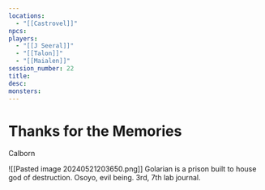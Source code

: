 ```yaml
---
locations:
  - "[[Castrovel]]"
npcs: 
players:
  - "[[J Seeral]]"
  - "[[Talon]]"
  - "[[Maialen]]"
session_number: 22
title: 
desc: 
monsters:
---
```

# Thanks for the Memories
Calborn

![[Pasted image 20240521203650.png]]
Golarian is a prison built to house god of destruction.  Osoyo, evil being. 3rd, 7th lab journal.